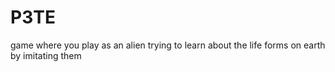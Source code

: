 # P3TE
game where you play as an alien trying to learn about the life forms on earth by imitating them
